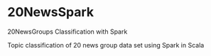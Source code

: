 # 20NewsSpark
20NewsGroups Classification with Spark

Topic classification of 20 news group data set using Spark in Scala

